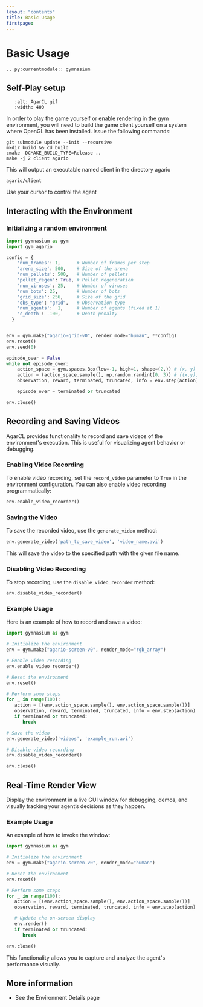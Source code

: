 ```yaml
---
layout: "contents"
title: Basic Usage
firstpage:
---
```


# Basic Usage

```{eval-rst}
.. py:currentmodule:: gymnasium
```

## Self-Play setup

```{figure} /_static/videos/self_play_gif.gif
   :alt: AgarCL gif
   :width: 400
```

In order to play the game yourself or enable rendering in the gym environment, you will need to build the game 
client yourself on a system where OpenGL has been installed. Issue the following commands:


```shell
git submodule update --init --recursive
mkdir build && cd build
cmake -DCMAKE_BUILD_TYPE=Release ..
make -j 2 client agario
```

This will output an executable named client in the directory agario

```shell
agario/client
```

Use your cursor to control the agent

## Interacting with the Environment

### Initializing a random environment

```python
import gymnasium as gym
import gym_agario

config = {
    'num_frames': 1,      # Number of frames per step
    'arena_size': 500,    # Size of the arena
    'num_pellets': 500,   # Number of pellets
    'pellet_regen': True, # Pellet regeneration
    'num_viruses': 25,    # Number of viruses
    'num_bots': 25,       # Number of bots
    'grid_size': 256,     # Size of the grid
    'obs_type': "grid",   # Observation type
    'num_agents':  1,     # Number of agents (fixed at 1)
    'c_death': -100,      # Death penalty
  }


env = gym.make("agario-grid-v0", render_mode="human", **config)
env.reset()
env.seed(0)

episode_over = False
while not episode_over:
    action_space = gym.spaces.Box(low=-1, high=1, shape=(2,)) # (x, y) - action space for agent's navigation
    action = (action_space.sample(), np.random.randint(0, 3)) # ((x,y), action)
    observation, reward, terminated, truncated, info = env.step(action)

    episode_over = terminated or truncated

env.close()
```

## Recording and Saving Videos

AgarCL provides functionality to record and save videos of the environment's execution. This is useful for visualizing agent behavior or debugging.

### Enabling Video Recording

To enable video recording, set the `record_video` parameter to `True` in the environment configuration. You can also enable video recording programmatically:

```python
env.enable_video_recorder()
```

### Saving the Video

To save the recorded video, use the `generate_video` method:

```python
env.generate_video('path_to_save_video', 'video_name.avi')
```

This will save the video to the specified path with the given file name.

### Disabling Video Recording

To stop recording, use the `disable_video_recorder` method:

```python
env.disable_video_recorder()
```

### Example Usage

Here is an example of how to record and save a video:

```python
import gymnasium as gym

# Initialize the environment
env = gym.make("agario-screen-v0", render_mode="rgb_array")

# Enable video recording
env.enable_video_recorder()

# Reset the environment
env.reset()

# Perform some steps
for _ in range(100):
   action = [(env.action_space.sample(), env.action_space.sample())]
   observation, reward, terminated, truncated, info = env.step(action)
   if terminated or truncated:
      break

# Save the video
env.generate_video('videos', 'example_run.avi')

# Disable video recording
env.disable_video_recorder()

env.close()
```

## Real-Time Render View

Display the environment in a live GUI window for debugging, demos, and visually tracking your agent’s decisions as they happen.

### Example Usage
An example of how to invoke the window:

```python
import gymnasium as gym

# Initialize the environment
env = gym.make("agario-screen-v0", render_mode="human")

# Reset the environment
env.reset()

# Perform some steps
for _ in range(100):
   action = [(env.action_space.sample(), env.action_space.sample())]
   observation, reward, terminated, truncated, info = env.step(action)

   # Update the on-screen display
   env.render()
   if terminated or truncated:
      break

env.close()
```


This functionality allows you to capture and analyze the agent's performance visually.


## More information

* See the Environment Details page
